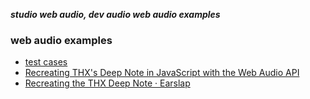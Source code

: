 _**studio web audio, dev audio web audio examples**_

### web audio examples

- [test cases](http://sole.github.io/test_cases/)
- [Recreating THX's Deep Note in JavaScript with the Web Audio API](https://blog.stuartmemo.com/thx-deep-note-in-javascript/)
- [Recreating the THX Deep Note · Earslap](http://www.earslap.com/article/recreating-the-thx-deep-note.html)
